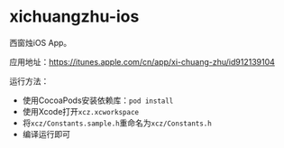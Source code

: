 xichuangzhu-ios
===============

西窗烛iOS App。

应用地址：https://itunes.apple.com/cn/app/xi-chuang-zhu/id912139104

运行方法：

* 使用CocoaPods安装依赖库：`pod install`
* 使用Xcode打开`xcz.xcworkspace`
* 将`xcz/Constants.sample.h`重命名为`xcz/Constants.h`
* 编译运行即可
